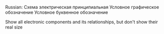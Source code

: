 Russian: Схема электрическая принципиальная
Условное графическое обозначение
Условное буквенное обозначение

Show all electronic components and its relationships, but don't show their real size